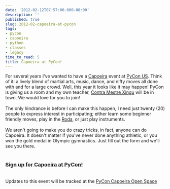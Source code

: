 ```yaml
---
date: '2012-02-12T07:57:00.000-08:00'
description: ''
published: true
slug: 2012-02-capoeira-at-pycon
tags:
- pycon
- capoeira
- python
- classes
- legacy
time_to_read: 5
title: Capoeira at PyCon!
---
```


For several years I've wanted to have a <a href="http://en.wikipedia.org/wiki/Capoeira">Capoeira</a> event at <a href="https://us.pycon.org/2012/community/openspaces/capoeira/">PyCon US</a>. Think of it: a lively blend of martial arts, music, dance, and  nifty moves all done with and for a large crowd. Well, this year it looks like it may happen! PyCon is giving us a room and my own teacher, <a href="http://valleycapoeira.com/?page_id=7">Contra Mestre Xingu</a> will be in town. We would love for you to join!<br /><br />The only hindrance is before I can make this happen, I need just twenty (20) people to express interest in participating; either learn some beginner friendly moves, play in the <a href="http://en.wikipedia.org/wiki/Capoeira#Roda">Roda</a>, or just play instruments.<br /><br />We aren't going to make you do crazy tricks, in fact, anyone can do Capoeira. It doesn't matter if you've never done anything athletic, or you won the gold medal in Olympic gymnastics. Just fill out the form and we'll see you there.<br /><br /><h3><a href="http://bit.ly/pycon-capoeira">Sign up for Capoeira at PyCon!</a></h3><br />Updates to this event will be tracked at the <a href="https://us.pycon.org/2012/community/openspaces/capoeira/">PyCon Capoeira Open Space</a>